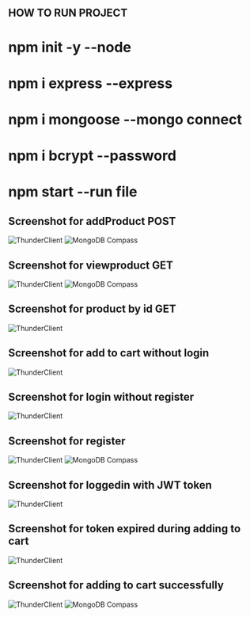 ## HOW TO RUN PROJECT
# npm init -y  --node
# npm i express --express
# npm i mongoose --mongo connect
# npm i bcrypt --password
# npm start --run file

## Screenshot for addProduct POST
![ThunderClient](<Screenshot (41).png>)
![MongoDB Compass](<Screenshot (42).png>)

## Screenshot for viewproduct GET
![ThunderClient](<Screenshot (43).png>)
![MongoDB Compass](<Screenshot (42)-1.png>)

## Screenshot for product by id GET
![ThunderClient](<Screenshot (44).png>)

## Screenshot for add to cart without login
![ThunderClient](<Screenshot (45).png>)

## Screenshot for login without register
![ThunderClient](<Screenshot (46).png>)

## Screenshot for register
![ThunderClient](<Screenshot (47).png>)
![MongoDB Compass](<Screenshot (48).png>)

## Screenshot for loggedin with JWT token
![ThunderClient](<Screenshot (49).png>)

## Screenshot for token expired during adding to cart 
![ThunderClient](<Screenshot (50).png>)

## Screenshot for adding to cart successfully
![ThunderClient](<Screenshot (51).png>)
![MongoDB Compass](<Screenshot (52).png>)